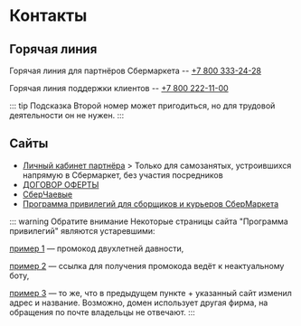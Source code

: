 # Контакты

## Горячая линия

Горячая линия для партнёров Сбермаркета -- <a href="tel:+7 800 333-24-28">+7 800 333-24-28</a>

Горячая линия поддержки клиентов -- <a href="tel:+7 800 222-11-00">+7 800 222-11-00</a>

::: tip Подсказка
Второй номер может пригодиться, но для трудовой деятельности он не нужен.
:::

## Сайты

- [Личный кабинет партнёра](https://partner.sbermarket-mobile.ru/) > Только для самозанятых, устроившихся напрямую в Сбермаркет, без участия посредников
- [ДОГОВОР ОФЕРТЫ](contact/Offer.pdf "ссылка на pdf-файл")
- [СберЧаевые](https://lk.mysbertips.ru/)
- [Программа привилегий для сборщиков и курьеров СберМаркета](https://partnersbenefits.sbermarket.ru/)

::: warning Обратите внимание
Некоторые страницы сайта "Программа привилегий" являются устаревшими:

[пример 1](https://partnersbenefits.sbermarket.ru/geekbrains) — промокод двухлетней давности,

[пример 2](https://partnersbenefits.sbermarket.ru/minako) — ссылка для получения промокода ведёт к неактуальному боту,

[пример 3](https://partner-sbermarket.tilda.ws/forward) — то же, что в предыдущем пункте + указанный сайт изменил адрес и название. Возможно, домен использует другая фирма, на обращения по почте владельцы не отвечают.
:::